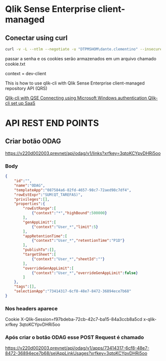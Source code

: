 # Qlik Sense Enterprise client-managed

## Conectar using curl
```bash
curl -v -L --ntlm --negotiate -u "DTPMSHOM\dante.clementino" --insecure https://servidor/qrs/app\?xrfkey\=0123456789abcdef --header "x-qlik-xrfkey: 0123456789abcdef" --header "User-Agent: Windows" -c tmp/cookie.txt
```

passar a senha e os cookies serão armazenados em um arquivo chamado cookie.txt

context = dev-client

This is how to use qlik-cli with Qlik Sense Enterprise client-managed repository API (QRS)

[ Qlik-cli with QSE ](https://qlik.dev/toolkits/qlik-cli/qlik-cli-qrs-get-started/)
[ Connecting using Microsoft Windows authentication ](https://help.qlik.com/en-US/sense-developer/May2025/Subsystems/RepositoryServiceAPI/Content/Sense_RepositoryServiceAPI/RepositoryServiceAPI-Example-Connect-cURL-Windows.htm)
[ Qlik-cli set up SaaS ](https://qlikcentral.com/2024/04/26/qlik-cli-qlik-saas-set-up/)

# API REST END POINTS
## Criar botão ODAG

https://v220d002003.prevnet/api/odag/v1/links?xrfkey=3qtoKCYpvDHRi5oo

### Body

```json
{
    "id":"",
    "name":"ODAG",
    "templateApp":"087584a6-82fd-4657-98c7-72aed98c7df4",
    "rowEstExpr":"SUM(QT_TAREFAS)",
    "privileges":[],
    "properties":{
        "rowEstRange":[
            {"context":"*","highBound":500000}
        ],
        "genAppLimit":[
            {"context":"User_*","limit":5}
        ],
        "appRetentionTime":[
            {"context":"User_*","retentionTime":"P1D"}
        ],
        "publishTo":[],
        "targetSheet":[
            {"context":"User_*","sheetId":""}
        ],
        "overrideGenAppLimit":[
            {"context":"User_*","overrideGenAppLimit":false}
        ]
    },
    "tags":[],
    "selectionApp":"73414317-6cf8-48e7-8472-36894ece7b68"
}
```


### Nos headers aparece

Cookie X-Qlik-Session=f97bdeba-72cb-42c7-ba15-84a3ccb8a5cd
x-qlik-xrfkey 3qtoKCYpvDHRi5oo

### Após criar o botão ODAG esse POST Request é chamado

https://v220d002003.prevnet/api/odag/v1/apps/73414317-6cf8-48e7-8472-36894ece7b68/selAppLinkUsages?xrfkey=3qtoKCYpvDHRi5oo

